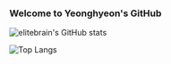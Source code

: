 ### Welcome to Yeonghyeon's GitHub

<!--
**elitebrain/elitebrain** is a ✨ _special_ ✨ repository because its `README.md` (this file) appears on your GitHub profile.

Here are some ideas to get you started:

- 🔭 I’m currently working on ...
- 🌱 I’m currently learning ...
- 👯 I’m looking to collaborate on ...
- 🤔 I’m looking for help with ...
- 💬 Ask me about ...
- 📫 How to reach me: ...
- 😄 Pronouns: ...
- ⚡ Fun fact: ...
-->

<!--
![](./profile-3d-contrib/profile-gitblock.svg)
-->

![elitebrain's GitHub stats](https://github-readme-stats.vercel.app/api?username=elitebrain&include_all_commits=true&count_private=true&theme=vue&show_icons=true&hide=stars,prs)

![Top Langs](https://github-readme-stats.vercel.app/api/top-langs/?username=elitebrain&layout=compact)
